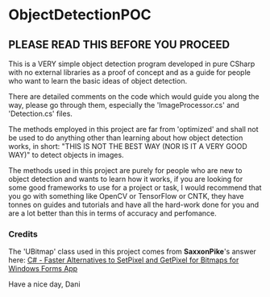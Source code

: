 # ObjectDetectionPOC
## PLEASE READ THIS BEFORE YOU PROCEED

This is a VERY simple object detection program developed in pure CSharp with no external libraries as a proof of concept and as a guide for people who want to learn the basic ideas of object detection.

There are detailed comments on the code which would guide you along the way, please go through them, especially the 'ImageProcessor.cs' and 'Detection.cs' files.

The methods employed in this project are far from 'optimized' and shall not be used to do anything other than learning about how object detection works, in short: "THIS IS NOT THE BEST WAY (NOR IS IT A VERY GOOD WAY)" to detect objects in images.

The methods used in this project are purely for people who are new to object detection and wants to learn how it works, if you are looking for some good frameworks to use for a project or task, I would recommend that you go with something like OpenCV or TensorFlow or CNTK, they have tonnes on guides and tutorials and have all the hard-work done for you and are a lot better than this in terms of accuracy and perfomance.

### Credits
The 'UBitmap' class used in this project comes from <b>SaxxonPike</b>'s answer here:
<a href="https://stackoverflow.com/a/34801225">C# - Faster Alternatives to SetPixel and GetPixel for Bitmaps for Windows Forms App</a>

Have a nice day,
Dani
